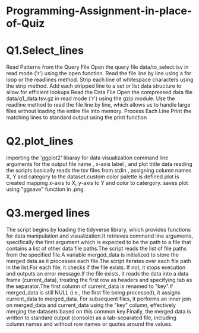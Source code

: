 # Programming-Assignment-in-place-of-Quiz
# Q1.Select_lines  
   Read Patterns from the Query File Open the query file data/to_select.tsv in read mode ('r') using the open function.
   Read the file line by line using a for loop or the readlines method.
   Strip each line of whitespace characters using the strip method.
   Add each stripped line to a set or list data structure to allow for efficient lookups Read the Data File Open the compressed data file data/q1_data.tsv.gz in read mode ('r') using the 
   gzip module.
   Use the readline method to read the file line by line, which allows us to handle large files without loading the entire file into memory. Process Each Line Print the matching lines to 
   standard output using the print function

# Q2.plot_lines 
importing the 'ggplot2' libaray for data visualization command line arguments for the output file name , x-axis label , and plot tittle 
data reading the scripts basically reads the tsv files from stdin , assigning column names X, Y and category to the dataset.custom color palette is defined.plot is created mapping x-axis to X, y-axis to Y and color to catergory. saves plot using "ggsave" function in .png.

# Q3.merged lines 
The script begins by loading the tidyverse library, which provides functions for data manipulation and visualization.It retrieves command line arguments, specifically the first argument which is expected to be the path to a file that contains a list of other data file paths.The script reads the list of file paths from the specified file.A variable merged_data is initialized to store the merged data as it processes each file.The script iterates over each file path in the list.For each file, it checks if the file exists. If not, it stops execution and outputs an error message.If the file exists, it reads the data into a data frame (current_data), treating the first row as headers and specifying tab as the separator.The first column of current_data is renamed to "key".If merged_data is still NULL (i.e., the first file being processed), it assigns current_data to merged_data. For subsequent files, it performs an inner join on merged_data and current_data using the "key" column, effectively merging the datasets based on this common key.Finally, the merged data is written to standard output (console) as a tab-separated file, including column names and without row names or quotes around the values.


